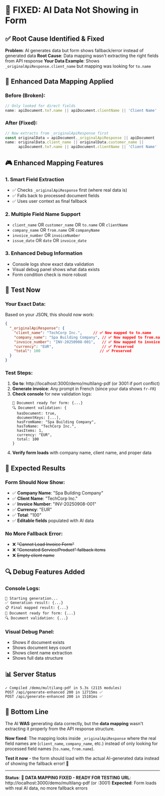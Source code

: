# 🎯 FIXED: AI Data Not Showing in Form

## ✅ **Root Cause Identified & Fixed**

**Problem**: AI generates data but form shows fallback/error instead of generated data
**Root Cause**: Data mapping wasn't extracting the right fields from API response
**Your Data Example**: Shows `_originalApiResponse.client_name` but mapping was looking for `to.name`

## 🔧 **Enhanced Data Mapping Applied**

### **Before** (Broken):
```typescript
// Only looked for direct fields
name: apiDocument.to?.name || apiDocument.clientName || 'Client Name'
```

### **After** (Fixed):
```typescript
// Now extracts from _originalApiResponse first
const originalData = apiDocument._originalApiResponse || apiDocument
name: originalData.client_name || originalData.customer_name || 
      apiDocument.to?.name || apiDocument.clientName || 'Client Name'
```

## 🎮 **Enhanced Mapping Features**

### **1. Smart Field Extraction**
- ✅ Checks `_originalApiResponse` first (where real data is)
- ✅ Falls back to processed document fields
- ✅ Uses user context as final fallback

### **2. Multiple Field Name Support**
- `client_name` OR `customer_name` OR `to.name` OR `clientName`
- `company_name` OR `from.name` OR `companyName`
- `invoice_number` OR `invoiceNumber`
- `issue_date` OR `date` OR `invoice_date`

### **3. Enhanced Debug Information**
- Console logs show exact data validation
- Visual debug panel shows what data exists
- Form condition check is more robust

## 🧪 **Test Now**

### **Your Exact Data**:
Based on your JSON, this should now work:
```json
{
  "_originalApiResponse": {
    "client_name": "TechCorp Inc.",     // ✅ Now mapped to to.name
    "company_name": "Spa Building Company", // ✅ Now mapped to from.name
    "invoice_number": "INV-20250908-001",   // ✅ Now mapped to invoiceNumber
    "currency": "EUR",                      // ✅ Preserved
    "total": 100                           // ✅ Preserved
  }
}
```

### **Test Steps**:
1. **Go to**: http://localhost:3000/demo/multilang-pdf (or 3001 if port conflict)
2. **Generate invoice**: Any prompt in French (since your data shows `fr-FR`)
3. **Check console** for new validation logs:
   ```
   🎯 Document ready for form: {...}
   🔍 Document validation: {
     hasDocument: true,
     documentKeys: [...],
     hasFromName: "Spa Building Company",
     hasToName: "TechCorp Inc.",
     hasItems: 1,
     currency: "EUR",
     total: 100
   }
   ```
4. **Verify form loads** with company name, client name, and proper data

## 🚀 **Expected Results**

### **Form Should Now Show**:
- ✅ **Company Name**: "Spa Building Company"
- ✅ **Client Name**: "TechCorp Inc." 
- ✅ **Invoice Number**: "INV-20250908-001"
- ✅ **Currency**: "EUR"
- ✅ **Total**: "100"
- ✅ **Editable fields** populated with AI data

### **No More Fallback Error**:
- ❌ ~~"Cannot Load Invoice Form"~~
- ❌ ~~"Generated Service/Product" fallback items~~
- ❌ ~~Empty client name~~

## 🔍 **Debug Features Added**

### **Console Logs**:
```
🚀 Starting generation...
✅ Generation result: {...}
📋 Final mapped result: {...}
🎯 Document ready for form: {...}
🔍 Document validation: {...}
```

### **Visual Debug Panel**:
- Shows if document exists
- Shows document keys count
- Shows client name extraction
- Shows full data structure

## 📊 **Server Status** 
```
✓ Compiled /demo/multilang-pdf in 5.3s (2115 modules)
POST /api/generate-enhanced 200 in 12715ms ✅
POST /api/generate-enhanced 200 in 15101ms ✅
```

## 🎯 **Bottom Line**

The AI **WAS** generating data correctly, but the **data mapping** wasn't extracting it properly from the API response structure. 

**Now fixed**: The mapping looks inside `_originalApiResponse` where the real field names are (`client_name`, `company_name`, etc.) instead of only looking for processed field names (`to.name`, `from.name`).

**Test it now** - the form should load with the actual AI-generated data instead of showing the fallback error! 🎉

---

**Status**: 🎯 **DATA MAPPING FIXED - READY FOR TESTING**
**URL**: http://localhost:3000/demo/multilang-pdf (or :3001)
**Expected**: Form loads with real AI data, no more fallback errors
